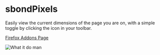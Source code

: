 # sbondPixels
Easily view the current dimensions of the page you are on, with a simple toggle by clicking the icon in your toolbar.

[Firefox Addons Page](https://addons.mozilla.org/en-US/firefox/addon/sbondpixels/)

![What it do man](https://media.giphy.com/media/cmrWSokqTD0AiMetJv/giphy.gif)
